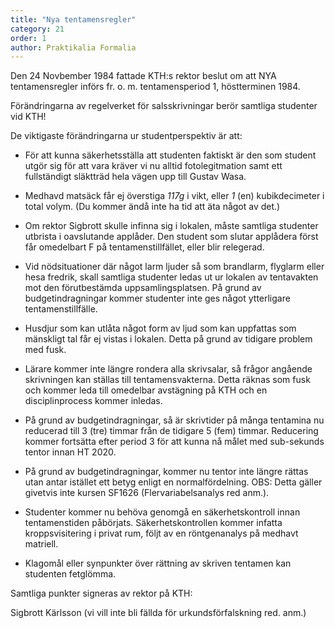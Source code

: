 ```yaml
---
title: "Nya tentamensregler"
category: 21
order: 1
author: Praktikalia Formalia
---
```


Den 24 Novbember 1984 fattade KTH:s rektor beslut om att NYA tentamensregler införs fr. o. m. tentamensperiod 1, höstterminen 1984.

Förändringarna av regelverket för salsskrivningar berör samtliga studenter vid KTH!

De viktigaste förändringarna ur studentperspektiv är att:

* För att kunna säkerhetsställa att studenten faktiskt är den som student utgör sig för att vara kräver vi nu alltid fotolegitmation samt ett fullständigt släktträd hela vägen upp till Gustav Wasa.

* Medhavd matsäck får ej överstiga _117g_ i vikt, eller _1_ (en) kubikdecimeter i total volym. (Du kommer ändå inte ha tid att äta något av det.)

* Om rektor Sigbrott skulle infinna sig i lokalen, måste samtliga studenter utbrista i oavslutande applåder. Den student som slutar applådera först får omedelbart F på tentamenstillfället, eller blir relegerad.

* Vid nödsituationer där något larm ljuder så som brandlarm, flyglarm eller hesa fredrik, skall samtliga studenter ledas ut ur lokalen av tentavakten mot den förutbestämda uppsamlingsplatsen. På grund av budgetindragningar kommer studenter inte ges något ytterligare tentamenstillfälle.

* Husdjur som kan utlåta något form av ljud som kan uppfattas som mänskligt tal får ej vistas i lokalen. Detta på grund av tidigare problem med fusk.

* Lärare kommer inte längre rondera alla skrivsalar, så frågor angående skrivningen kan ställas till tentamensvakterna. Detta räknas som fusk och kommer leda till omedelbar avstägning på KTH och en disciplinprocess kommer inledas.

* På grund av budgetindragningar, så är skrivtider på många tentamina nu reducerad till 3 (tre) timmar från de tidigare 5 (fem) timmar. Reducering kommer fortsätta efter period 3 för att kunna nå målet med sub-sekunds tentor innan HT 2020.

* På grund av budgetindragningar, kommer nu tentor inte längre rättas utan antar istället ett betyg enligt en normalfördelning. OBS: Detta gäller givetvis inte kursen SF1626 (Flervariabelsanalys red anm.).

* Studenter kommer nu behöva genomgå en säkerhetskontroll innan tentamenstiden påbörjats. Säkerhetskontrollen kommer infatta kroppsvisitering i privat rum, följt av en röntgenanalys på medhavt matriell.

* Klagomål eller synpunkter över rättning av skriven tentamen kan studenten fetglömma.

Samtliga punkter signeras av rektor på KTH:

Sigbrott Kärlsson (vi vill inte bli fällda för urkundsförfalskning red. anm.)
